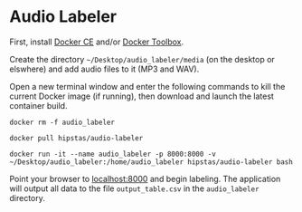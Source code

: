 # Audio Labeler

First, install [Docker CE](https://www.docker.com/community-edition) and/or [Docker Toolbox](https://www.docker.com/products/docker-toolbox).

Create the directory `~/Desktop/audio_labeler/media` (on the desktop or elswhere) and add audio files to it (MP3 and WAV).

Open a new terminal window and enter the following commands to kill the current Docker image (if running), then download and launch the latest container build.

```
docker rm -f audio_labeler

docker pull hipstas/audio-labeler

docker run -it --name audio_labeler -p 8000:8000 -v ~/Desktop/audio_labeler:/home/audio_labeler hipstas/audio-labeler bash
```

Point your browser to [localhost:8000](localhost:8000) and begin labeling. The application will output all data to the file `output_table.csv` in the `audio_labeler` directory.
